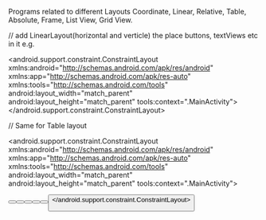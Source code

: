 Programs related to different Layouts
Coordinate, Linear, Relative, Table, Absolute, Frame, List View, Grid View.

// add LinearLayout(horizontal and verticle) the place buttons, textViews etc in it
e.g.

<?xml version="1.0" encoding="utf-8"?>

<android.support.constraint.ConstraintLayout
xmlns:android="http://schemas.android.com/apk/res/android"
xmlns:app="http://schemas.android.com/apk/res-auto"
xmlns:tools="http://schemas.android.com/tools"
android:layout_width="match_parent"
android:layout_height="match_parent"
tools:context=".MainActivity">
<LinearLayout
    android:layout_width="410dp"
    android:layout_height="733dp"
    android:orientation="vertical"
    tools:layout_editor_absoluteX="1dp"
    tools:layout_editor_absoluteY="1dp">
<TextView
        android:id="@+id/textView"
        android:layout_width="match_parent"
        android:layout_height="wrap_content"
        android:text="AMP Practical 4" />
<TextView
        android:id="@+id/textView2"
        android:layout_width="match_parent"
        android:layout_height="wrap_content"
        android:text="Swapnil Ramgire"
        android:textSize="30dp"/>
<EditText
        android:id="@+id/editTextTextPersonName"
        android:layout_width="match_parent"
        android:layout_height="wrap_content"
        android:ems="10"
        android:inputType="textPersonName"
        android:text="Roll no."
        android:textSize="35dp" />
</LinearLayout>
</android.support.constraint.ConstraintLayout>

// Same for Table layout

<?xml version="1.0" encoding="utf-8"?>

<android.support.constraint.ConstraintLayout
xmlns:android="http://schemas.android.com/apk/res/android"
xmlns:app="http://schemas.android.com/apk/res-auto"
xmlns:tools="http://schemas.android.com/tools"
android:layout_width="match_parent"
android:layout_height="match_parent"
tools:context=".MainActivity">

<!--Swapnil Ramgire T.20.83-->

<TableLayout
 android:layout_width="match_parent"
 android:layout_height="match_parent">
<TableRow
 android:layout_width="match_parent"
 android:layout_height="match_parent" >
<Button
 android:id="@+id/button"
 android:layout_width="wrap_content"
 android:layout_height="wrap_content"
 android:text="Button" />
<Button
 android:id="@+id/button2"
 android:layout_width="wrap_content"
 android:layout_height="wrap_content"
 android:text="Button" />
<Button
 android:id="@+id/button3"
 android:layout_width="wrap_content"
 android:layout_height="wrap_content"
 android:text="Button" />
</TableRow>
<TableRow
 android:layout_width="match_parent"
 android:layout_height="match_parent" >
<Button
 android:id="@+id/button4"
 android:layout_width="wrap_content"
 android:layout_height="wrap_content"
 android:text="Button" />
<Button
 android:id="@+id/button5"
 android:layout_width="wrap_content"
 android:layout_height="wrap_content"
 android:text="Button" />
<Button
 android:id="@+id/button6"
 android:layout_width="wrap_content"
 android:layout_height="wrap_content"
 android:text="Button" />
</TableRow>
<TableRow
 android:layout_width="match_parent"
 android:layout_height="match_parent" >
<TextView
 android:id="@+id/textView3"
 android:layout_width="wrap_content"
 android:layout_height="wrap_content"
 android:text="Swapnil Ramgire"
 android:textSize="20dp"/>
<TextView
 android:id="@+id/textView4"
 android:layout_width="wrap_content"
 android:layout_height="wrap_content"
 android:text=" T.20.83"
 android:textSize="20dp"/>
</TableRow>
<TableRow
 android:layout_width="match_parent"
 android:layout_height="match_parent" />
<TableRow
 android:layout_width="match_parent"
 android:layout_height="match_parent" />
</TableLayout>
</android.support.constraint.ConstraintLayout>
